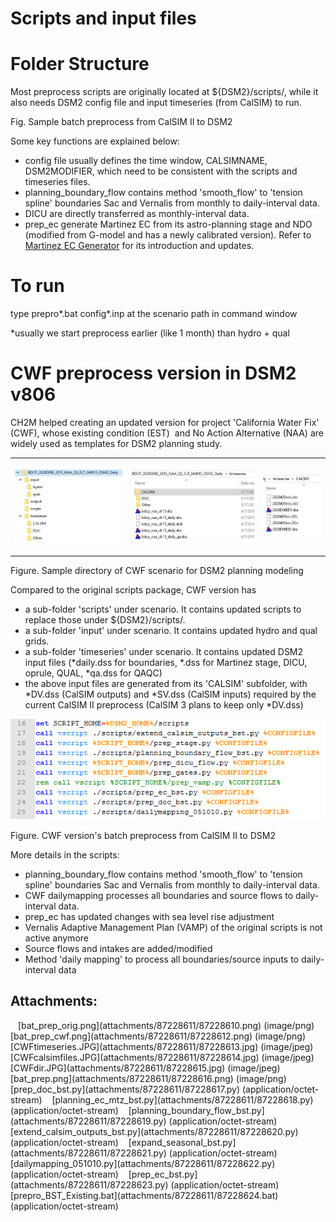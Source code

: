 # Scripts and input files

# Folder Structure

Most preprocess scripts are originally located at ${DSM2}/scripts/,
while it also needs DSM2 config file and input timeseries (from CalSIM)
to run.

Fig. Sample batch preprocess from CalSIM II to DSM2

  

Some key functions are explained below:

-   config file usually defines the time window, CALSIMNAME,
    DSM2MODIFIER, which need to be consistent with the scripts and
    timeseries files.
-   planning_boundary_flow contains method 'smooth_flow' to 'tension
    spline' boundaries Sac and Vernalis from monthly to daily-interval
    data.
-   DICU are directly transferred as monthly-interval data.
-   prep_ec generate Martinez EC from its astro-planning stage and NDO
    (modified from G-model and has a newly calibrated version). Refer to
    [Martinez EC
    Generator](http://msb-confluence/display/DM/Martinez+EC+Generator) for
    its introduction and updates.

# To run

type prepro\*.bat config\*.inp at the scenario path in command window

\*usually we start preprocess earlier (like 1 month) than hydro + qual

  

# CWF preprocess version in DSM2 v806

CH2M helped creating an updated version for project 'California Water
Fix' (CWF), whose existing condition (EST)  and No Action Alternative
(NAA) are widely used as templates for DSM2 planning study.

  

<table class="confluenceTable">
<tbody>
<tr class="header">
<th class="confluenceTh"><div class="content-wrapper">
<p><img src="attachments/87228611/87228615.jpg"
data-image-src="attachments/87228611/87228615.jpg"
data-unresolved-comment-count="0" data-linked-resource-id="87228615"
data-linked-resource-version="1" data-linked-resource-type="attachment"
data-linked-resource-default-alias="CWFdir.JPG"
data-base-url="http://msb-confluence"
data-linked-resource-content-type="image/jpeg"
data-linked-resource-container-id="87228611"
data-linked-resource-container-version="1" /></p>
</div></th>
<th class="confluenceTh"><div class="content-wrapper">
<p><img src="attachments/87228611/87228613.jpg"
data-image-src="attachments/87228611/87228613.jpg"
data-unresolved-comment-count="0" data-linked-resource-id="87228613"
data-linked-resource-version="1" data-linked-resource-type="attachment"
data-linked-resource-default-alias="CWFtimeseries.JPG"
data-base-url="http://msb-confluence"
data-linked-resource-content-type="image/jpeg"
data-linked-resource-container-id="87228611"
data-linked-resource-container-version="1" /></p>
</div></th>
<th class="confluenceTh"><div class="content-wrapper">
<p><img src="attachments/87228611/87228614.jpg"
data-image-src="attachments/87228611/87228614.jpg"
data-unresolved-comment-count="0" data-linked-resource-id="87228614"
data-linked-resource-version="1" data-linked-resource-type="attachment"
data-linked-resource-default-alias="CWFcalsimfiles.JPG"
data-base-url="http://msb-confluence"
data-linked-resource-content-type="image/jpeg"
data-linked-resource-container-id="87228611"
data-linked-resource-container-version="1" /></p>
</div></th>
</tr>
&#10;</tbody>
</table>

Figure. Sample directory of CWF scenario for DSM2 planning modeling

  

Compared to the original scripts package, CWF version has

-   a sub-folder 'scripts' under scenario. It contains updated scripts
    to replace those under ${DSM2}/scripts/.
-   a sub-folder 'input' under scenario. It contains updated hydro and
    qual grids.
-   a sub-folder 'timeseries' under scenario. It contains updated DSM2
    input files (\*daily.dss for boundaries, \*.dss for Martinez stage,
    DICU, oprule, QUAL, \*qa.dss for QAQC)
-   the above input files are generated from its 'CALSIM' subfolder,
    with \*DV.dss (CalSIM outputs) and \*SV.dss (CalSIM inputs) required
    by the current CalSIM II preprocess (CalSIM 3 plans to keep only
    \*DV.dss)

  

<img src="attachments/87228611/87228612.png"
data-image-src="attachments/87228611/87228612.png"
data-unresolved-comment-count="0" data-linked-resource-id="87228612"
data-linked-resource-version="1" data-linked-resource-type="attachment"
data-linked-resource-default-alias="bat_prep_cwf.png"
data-base-url="http://msb-confluence"
data-linked-resource-content-type="image/png"
data-linked-resource-container-id="87228611"
data-linked-resource-container-version="1" />

Figure. CWF version's batch preprocess from CalSIM II to DSM2

More details in the scripts:

-   planning_boundary_flow contains method 'smooth_flow' to 'tension
    spline' boundaries Sac and Vernalis from monthly to daily-interval
    data.
-   CWF dailymapping processes all boundaries and source flows to
    daily-interval data.
-   prep_ec has updated changes with sea level rise adjustment
-   Vernalis Adaptive Management Plan (VAMP) of the original scripts is
    not active anymore
-   Source flows and intakes are added/modified
-   Method 'daily mapping' to process all boundaries/source inputs to
    daily-interval data

  

  

  

  

  

## Attachments:

<img src="images/icons/bullet_blue.gif" width="8" height="8" />
[bat_prep_orig.png](attachments/87228611/87228610.png) (image/png)  
<img src="images/icons/bullet_blue.gif" width="8" height="8" />
[bat_prep_cwf.png](attachments/87228611/87228612.png) (image/png)  
<img src="images/icons/bullet_blue.gif" width="8" height="8" />
[CWFtimeseries.JPG](attachments/87228611/87228613.jpg) (image/jpeg)  
<img src="images/icons/bullet_blue.gif" width="8" height="8" />
[CWFcalsimfiles.JPG](attachments/87228611/87228614.jpg) (image/jpeg)  
<img src="images/icons/bullet_blue.gif" width="8" height="8" />
[CWFdir.JPG](attachments/87228611/87228615.jpg) (image/jpeg)  
<img src="images/icons/bullet_blue.gif" width="8" height="8" />
[bat_prep.png](attachments/87228611/87228616.png) (image/png)  
<img src="images/icons/bullet_blue.gif" width="8" height="8" />
[prep_doc_bst.py](attachments/87228611/87228617.py)
(application/octet-stream)  
<img src="images/icons/bullet_blue.gif" width="8" height="8" />
[planning_ec_mtz_bst.py](attachments/87228611/87228618.py)
(application/octet-stream)  
<img src="images/icons/bullet_blue.gif" width="8" height="8" />
[planning_boundary_flow_bst.py](attachments/87228611/87228619.py)
(application/octet-stream)  
<img src="images/icons/bullet_blue.gif" width="8" height="8" />
[extend_calsim_outputs_bst.py](attachments/87228611/87228620.py)
(application/octet-stream)  
<img src="images/icons/bullet_blue.gif" width="8" height="8" />
[expand_seasonal_bst.py](attachments/87228611/87228621.py)
(application/octet-stream)  
<img src="images/icons/bullet_blue.gif" width="8" height="8" />
[dailymapping_051010.py](attachments/87228611/87228622.py)
(application/octet-stream)  
<img src="images/icons/bullet_blue.gif" width="8" height="8" />
[prep_ec_bst.py](attachments/87228611/87228623.py)
(application/octet-stream)  
<img src="images/icons/bullet_blue.gif" width="8" height="8" />
[prepro_BST_Existing.bat](attachments/87228611/87228624.bat)
(application/octet-stream)  
